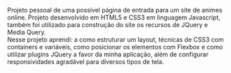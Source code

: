 Projeto pessoal de uma possível página de entrada para um site de animes online. Projeto desenvolvido em HTML5 e CSS3 em linguagem Javascript, também foi utilizado para construção do site os recursos de JQuery e Media Query.<br>
Nesse projeto aprendi: a como estruturar um layout, técnicas de CSS3 com containers e variáveis, como posicionar os elementos com Flexbox e como utilizar plugins JQuery a favor da minha aplicação, além de configurar responsividades agradável para diversos tipos de tela.
